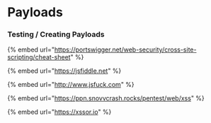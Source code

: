 # Payloads

### Testing / Creating Payloads

{% embed url="https://portswigger.net/web-security/cross-site-scripting/cheat-sheet" %}

{% embed url="https://jsfiddle.net" %}

{% embed url="http://www.jsfuck.com" %}

{% embed url="https://ppn.snovvcrash.rocks/pentest/web/xss" %}

{% embed url="https://xssor.io" %}
